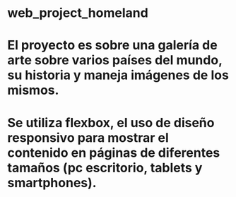 # web_project_homeland

# El proyecto es sobre una galería de arte sobre varios países del mundo, su historia y maneja imágenes de los mismos.

# Se utiliza flexbox, el uso de diseño responsivo para mostrar el contenido en páginas de diferentes tamaños (pc escritorio, tablets y smartphones).
